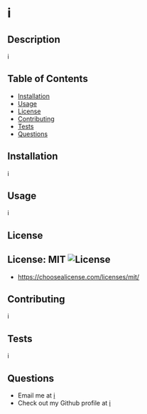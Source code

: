 # i

## Description
i

## Table of Contents
* [Installation](#installation)
* [Usage](#usage)
* [License](#license)
* [Contributing](#contributing)
* [Tests](#tests)
* [Questions](#questions)

<a name="installation"></a>
## Installation
i

<a name="usage"></a>
## Usage
i

<a name="license"></a>
## License
## License: MIT ![License](https://img.shields.io/badge/license-MIT-blue)

* https://choosealicense.com/licenses/mit/

<a name="contribute"></a>
## Contributing
i

<a name="test"></a>
## Tests
i

<a name="questions"></a>
## Questions
* Email me at <a href= "mailto: i">i</a>
* Check out my Github profile at <a href= "https://www.github.com/i">i</a>

